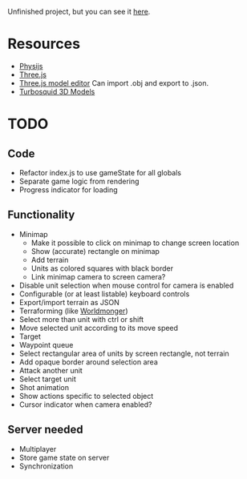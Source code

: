 Unfinished project, but you can see it [here](http://alexis.lart.no/emh/rts.git/).

# Resources
 - [Physijs](http://chandlerprall.github.io/Physijs/)
 - [Three.js](http://threejs.org/)
 - [Three.js model editor](http://threejs.org/editor/) Can import .obj and export to .json.
 - [Turbosquid 3D Models](http://www.turbosquid.com)

# TODO

## Code
 - Refactor index.js to use gameState for all globals
 - Separate game logic from rendering
 - Progress indicator for loading

## Functionality
 - Minimap
   - Make it possible to click on minimap to change screen location
    - Show (accurate) rectangle on minimap
   - Add terrain
   - Units as colored squares with black border
   - Link minimap camera to screen camera?
 - Disable unit selection when mouse control for camera is enabled
 - Configurable (or at least listable) keyboard controls
 - Export/import terrain as JSON
 - Terraforming (like [Worldmonger](http://www.babylonjs.com/Scenes/Worldmonger/index.html))
 - Select more than unit with ctrl or shift
 - Move selected unit according to its move speed
  - Target
  - Waypoint queue
 - Select rectangular area of units by screen rectangle, not terrain
  - Add opaque border around selection area
 - Attack another unit
  - Select target unit
  - Shot animation
 - Show actions specific to selected object
 - Cursor indicator when camera enabled?

## Server needed
 - Multiplayer
  - Store game state on server
  - Synchronization
